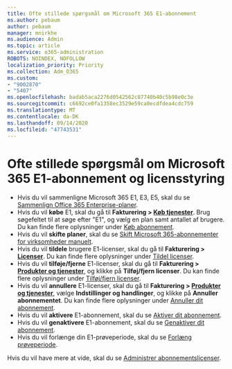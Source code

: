 ```yaml
---
title: Ofte stillede spørgsmål om Microsoft 365 E1-abonnement
ms.author: pebaum
author: pebaum
manager: mnirkhe
ms.audience: Admin
ms.topic: article
ms.service: o365-administration
ROBOTS: NOINDEX, NOFOLLOW
localization_priority: Priority
ms.collection: Adm_O365
ms.custom:
- "9002870"
- "5407"
ms.openlocfilehash: badab5aca2276d0542562c87740b40c5b98e0c3e
ms.sourcegitcommit: c6692ce0fa1358ec3529e59ca0ecdfdea4cdc759
ms.translationtype: MT
ms.contentlocale: da-DK
ms.lasthandoff: 09/14/2020
ms.locfileid: "47743531"
---
```

# <a name="microsoft-365-e1-subscription-and-license-management-faq"></a>Ofte stillede spørgsmål om Microsoft 365 E1-abonnement og licensstyring

- Hvis du vil sammenligne Microsoft 365 E1, E3, E5, skal du se [Sammenlign Office 365 Enterprise-planer](https://www.microsoft.com/microsoft-365/business/compare-more-office-365-for-business-plans).
- Hvis du vil **købe** E1, skal du gå til **Fakturering > [Køb tjenester](https://go.microsoft.com/fwlink/p/?linkid=868433)**. Brug søgefeltet til at søge efter "E1", og vælg en plan samt antallet af brugere. Du kan finde flere oplysninger under [Køb abonnement](https://docs.microsoft.com/microsoft-365/commerce/buy-another-subscription?view=o365-worldwide).
- Hvis du vil **skifte planer**, skal du se [Skift Microsoft 365-abonnementer for virksomheder manuelt](https://docs.microsoft.com/microsoft-365/commerce/subscriptions/switch-plans-manually?view=o365-worldwide).
- Hvis du vil **tildele** brugere E1-licenser, skal du gå til **Fakturering > [Licenser](https://go.microsoft.com/fwlink/p/?linkid=842264)**. Du kan finde flere oplysninger under [Tildel licenser](https://docs.microsoft.com/microsoft-365/admin/manage/assign-licenses-to-users?view=o365-worldwide).
- Hvis du vil **tilføje/fjerne** E1-licenser, skal du gå til **Fakturering > [Produkter og tjenester](https://go.microsoft.com/fwlink/p/?linkid=842054)**, og klikke på **Tilføj/fjern licenser**. Du kan finde flere oplysninger under [Tilføj/fjern licenser](https://docs.microsoft.com/microsoft-365/commerce/licenses/buy-licenses?view=o365-worldwide#add-or-remove-licenses-for-your-business-subscription). 
- Hvis du vil **annullere** E1-licenser, skal du gå til **Fakturering > [Produkter og tjenester](https://go.microsoft.com/fwlink/p/?linkid=842054)**, vælge **Indstillinger og handlinger**, og klikke på **Annuller abonnementet**. Du kan finde flere oplysninger under [Annuller dit abonnement](https://docs.microsoft.com/microsoft-365/commerce/subscriptions/cancel-your-subscription).
- Hvis du vil **aktivere** E1-abonnement, skal du se [Aktiver dit abonnement](https://docs.microsoft.com/alchemyinsights/activate-your-office-365-subscription).
- Hvis du vil **genaktivere** E1-abonnement, skal du se [Genaktiver dit abonnement](https://docs.microsoft.com/alchemyinsights/reactivate-your-subscription).
- Hvis du vil forlænge din E1-prøveperiode, skal du se [Forlæng prøveperiode](https://docs.microsoft.com/alchemyinsights/extend-your-trial-for-office-365-for-business).

Hvis du vil have mere at vide, skal du se [Administrer abonnementslicenser](https://docs.microsoft.com/microsoft-365/commerce/licenses/buy-licenses?view=o365-worldwide#add-or-remove-licenses-for-your-business-subscription).
